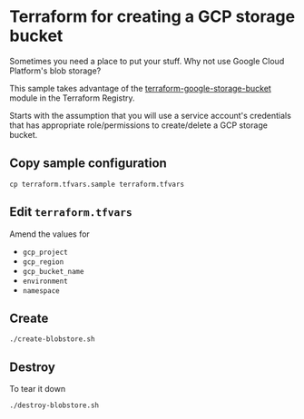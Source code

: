 # Terraform for creating a GCP storage bucket

Sometimes you need a place to put your stuff.  Why not use Google Cloud Platform's blob storage?

This sample takes advantage of the [
terraform-google-storage-bucket](https://github.com/SweetOps/terraform-google-storage-bucket) module in the Terraform Registry.

Starts with the assumption that you will use a service account's credentials that has appropriate role/permissions to create/delete a GCP storage bucket.

## Copy sample configuration

```
cp terraform.tfvars.sample terraform.tfvars
```

## Edit `terraform.tfvars`

Amend the values for

* `gcp_project`
* `gcp_region`
* `gcp_bucket_name`
* `environment`
* `namespace`

## Create

```
./create-blobstore.sh
```

## Destroy

To tear it down

```
./destroy-blobstore.sh
```
